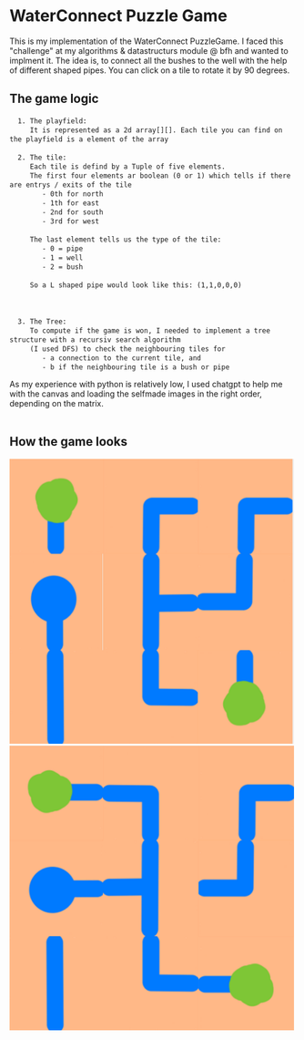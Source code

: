 <h1>
WaterConnect Puzzle Game   
</h1>

This is my implementation of the WaterConnect PuzzleGame. I faced this "challenge" at my algorithms & datastructurs module @ bfh and wanted to implment it.
The idea is, to connect all the bushes to the well with the help of different shaped pipes.
You can click on a tile to rotate it by 90 degrees. 

<h2>The game logic</h2>

      1. The playfield:
         It is represented as a 2d array[][]. Each tile you can find on the playfield is a element of the array
   
      2. The tile:
         Each tile is defind by a Tuple of five elements. 
         The first four elements ar boolean (0 or 1) which tells if there are entrys / exits of the tile
            - 0th for north
            - 1th for east
            - 2nd for south
            - 3rd for west
      
         The last element tells us the type of the tile:
            - 0 = pipe
            - 1 = well
            - 2 = bush
      
         So a L shaped pipe would look like this: (1,1,0,0,0)



      3. The Tree:
         To compute if the game is won, I needed to implement a tree structure with a recursiv search algorithm 
         (I used DFS) to check the neighbouring tiles for
            - a connection to the current tile, and 
            - b if the neighbouring tile is a bush or pipe


As my experience with python is relatively low, I used chatgpt to help me with the canvas and loading the selfmade images in the right order, depending on the matrix.
<br>
</br>


<h2>How the game looks</h2>

<p align="center">
    <img src="images/game_start.png" title="game unsolved" alt="game unsolved" width="500" height="500"/>&nbsp;
    <img src="images/game_end.png" title="game solved" alt="game solved" width="500" height="500"/>&nbsp;
</p>
   
